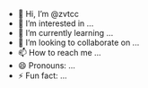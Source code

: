 - 👋 Hi, I’m @zvtcc
- 👀 I’m interested in ...
- 🌱 I’m currently learning ...
- 💞️ I’m looking to collaborate on ...
- 📫 How to reach me ...
- 😄 Pronouns: ...
- ⚡ Fun fact: ...

<!---
zvtcc/zvtcc is a ✨ special ✨ repository because its `README.md` (this file) appears on your GitHub profile.
You can click the Preview link to take a look at your changes.
--->
